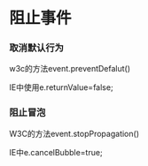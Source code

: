 # 阻止事件

### 取消默认行为

w3c的方法event.preventDefalut()

IE中使用e.returnValue=false;



### 阻止冒泡

W3C的方法event.stopPropagation()

IE中e.cancelBubble=true;